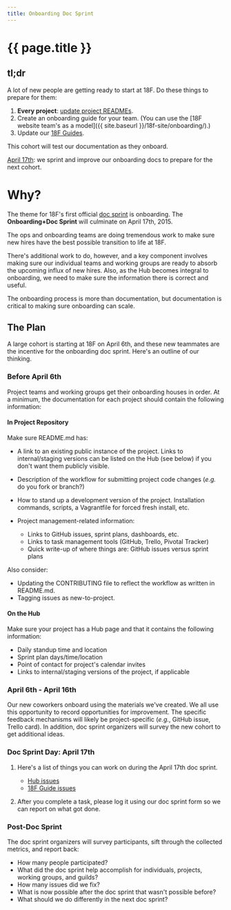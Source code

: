 ```yaml
---
title: Onboarding Doc Sprint
---
```

# {{ page.title }}

## tl;dr

A lot of new people are getting ready to start at 18F. Do these things to prepare for them:

1. **Every project**: [update project READMEs](#repo).
2. Create an onboarding guide for your team. (You can use the [18F website team's as a model]({{ site.baseurl }}/18f-site/onboarding/).)
3. Update our [18F Guides](http://18f.github.io/guides/).

This cohort will test our documentation as they onboard.

[April 17th](#sprint): we sprint and improve our onboarding docs to prepare for the next cohort.

# Why?

The theme for 18F's first official [doc sprint](..) is onboarding. The **Onboarding+Doc Sprint** will culminate on April 17th, 2015.

The ops and onboarding teams are doing tremendous work to make sure new hires have the best possible transition to life at 18F.

There's additional work to do, however, and a key component involves making sure our individual teams and working groups are ready to absorb the upcoming influx of new hires. Also, as the Hub becomes integral to onboarding, we need to make sure the information there is correct and useful.

The onboarding process is more than documentation, but documentation is critical to making sure onboarding can scale.

## The Plan

A large cohort is starting at 18F on April 6th, and these new teammates are the incentive for the onboarding doc sprint. Here's an outline of our thinking.

### Before April 6th

Project teams and working groups get their onboarding houses in order. At a minimum, the documentation for each project should contain the following information:

#### <a name="repo"></a>In Project Repository

Make sure README.md has:

* A link to an existing public instance of the project. Links to internal/staging versions can be listed on the Hub (see below) if you don't want them publicly visible.
* Description of the workflow for submitting project code changes (_e.g._ do you fork or branch?)
* How to stand up a development version of the project. Installation commands, scripts, a Vagrantfile for forced fresh install, etc.
* Project management-related information:

    * Links to GitHub issues, sprint plans, dashboards, etc.
    * Links to task management tools (GitHub, Trello, Pivotal Tracker)
    * Quick write-up of where things are: GitHub issues versus sprint plans

Also consider:

* Updating the CONTRIBUTING file to reflect the workflow as written in README.md.
* Tagging issues as new-to-project.

#### On the Hub

Make sure your project has a Hub page and that it contains the following information:

* Daily standup time and location
* Sprint plan days/time/location
* Point of contact for project's calendar invites
* Links to internal/staging versions of the project, if applicable


### April 6th - April 16th

Our new coworkers onboard using the materials we've created. We all use this opportunity to record opportunities for improvement. The specific feedback mechanisms will likely be project-specific (*e.g.*, GitHub issue, Trello card). In addition, doc sprint organizers will survey the new cohort to get additional ideas.

### <a name="sprint"></a>Doc Sprint Day: April 17th

1. Here's a list of things you can work on during the April 17th doc sprint.
    * [Hub issues](https://github.com/18F/hub/issues)
    * [18F Guide issues](https://github.com/18F/guides/issues)

2. After you complete a task, please log it using our doc sprint form so we can report on what got done.

### Post-Doc Sprint

The doc sprint organizers will survey participants, sift through the collected metrics, and report back:

* How many people participated?
* What did the doc sprint help accomplish for individuals, projects, working groups, and guilds?
* How many issues did we fix?
* What is now possible after the doc sprint that wasn't possible before?
* What should we do differently in the next doc sprint?
